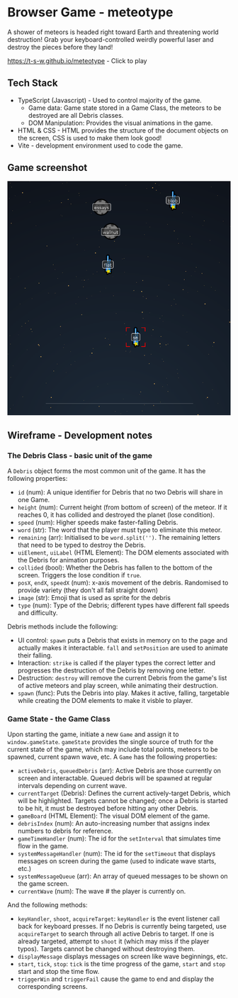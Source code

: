 # Browser Game - meteotype

A shower of meteors is headed right toward Earth and threatening world destruction! Grab your keyboard-controlled weirdly powerful laser and destroy the pieces before they land!

https://t-s-w.github.io/meteotype - Click to play

## Tech Stack

* TypeScript (Javascript) - Used to control majority of the game.
    - Game data: Game state stored in a Game Class, the meteors to be destroyed are all Debris classes.
    - DOM Manipulation: Provides the visual animations in the game.
* HTML & CSS - HTML provides the structure of the document objects on the screen, CSS is used to make them look good!
* Vite - development environment used to code the game.

## Game screenshot

![Screenshot of game in progress](img/img.png)

## Wireframe - Development notes

### The Debris Class - basic unit of the game
A `Debris` object forms the most common unit of the game. It has the following properties:

* `id` (num): A unique identifier for Debris that no two Debris will share in one Game.
* `height` (num): Current height (from bottom of screen) of the meteor. If it reaches 0, it has collided and destroyed the planet (lose condition).
* `speed` (num): Higher speeds make faster-falling Debris.
* `word` (str): The word that the player must type to eliminate this meteor.
* `remaining` (arr): Initialised to be `word.split('')`. The remaining letters that need to be typed to destroy the Debris.
* `uiElement`, `uiLabel` (HTML Element): The DOM elements associated with the Debris for animation purposes.
* `collided` (bool): Whether the Debris has fallen to the bottom of the screen. Triggers the lose condition if `true`.
* `posX`, `endX`, `speedX` (num): x-axis movement of the debris. Randomised to provide variety (they don't all fall straight down) 
* `image` (str): Emoji that is used as sprite for the debris
* `type` (num): Type of the Debris; different types have different fall speeds and difficulty.

Debris methods include the following:
* UI control: `spawn` puts a Debris that exists in memory on to the page and actually makes it interactable. `fall` and `setPosition` are used to animate their falling.
* Interaction: `strike` is called if the player types the correct letter and progresses the destruction of the Debris by removing one letter.
* Destruction: `destroy` will remove the current Debris from the game's list of active meteors and play screen, while animating their destruction.
* `spawn` (func): Puts the Debris into play. Makes it active, falling, targetable while creating the DOM elements to make it visble to player.


### Game State - the Game Class

Upon starting the game, initiate a new `Game` and assign it to `window.gameState`. `gameState` provides the single source of truth for the current state of the game, which may include total points, meteors to be spawned, current spawn wave, etc. A `Game` has the following properties:

* `activeDebris`, `queuedDebris` (arr): Active Debris are those currently on screen and interactable. Queued debris will be spawned at regular intervals depending on current wave.
* `currentTarget` (Debris): Defines the current actively-target Debris, which will be highlighted. Targets cannot be changed; once a Debris is started to be hit, it must be destroyed before hitting any other Debris.
* `gameBoard` (HTML Element): The visual DOM element of the game.
* `debrisIndex` (num): An auto-increasing number that assigns index numbers to debris for reference.
* `gameTimeHandler` (num): The id for the `setInterval` that simulates time flow in the game.
* `systemMessageHandler` (num): The id for the `setTimeout` that displays messages on screen during the game (used to indicate wave starts, etc.)
* `systemMessageQueue` (arr): An array of queued messages to be shown on the game screen.
* `currentWave` (num): The wave # the player is currently on.

And the following methods:

* `keyHandler`, `shoot`, `acquireTarget`: `keyHandler` is the event listener call back for keyboard presses. If no Debris is currently being targeted, use `acquireTarget` to search through all active Debris to target. If one is already targeted, attempt to `shoot` it (which may miss if the player typos). Targets cannot be changed without destroying them.
* `displayMessage` displays messages on screen like wave beginnings, etc.
* `start`, `tick`, `stop`: `tick` is the time progress of the game, `start` and `stop` start and stop the time flow.
* `triggerWin` and `triggerFail` cause the game to end and display the corresponding screens.